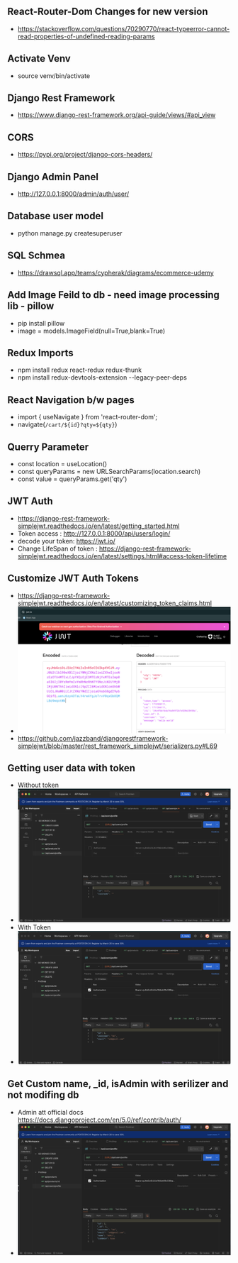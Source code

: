 ## React-Router-Dom Changes for new version 
- https://stackoverflow.com/questions/70290770/react-typeerror-cannot-read-properties-of-undefined-reading-params

## Activate Venv
- source venv/bin/activate

## Django Rest Framework
- https://www.django-rest-framework.org/api-guide/views/#api_view

## CORS
- https://pypi.org/project/django-cors-headers/

## Django Admin Panel
- http://127.0.0.1:8000/admin/auth/user/

## Database user model
- python manage.py createsuperuser

## SQL Schmea 
- https://drawsql.app/teams/cypherak/diagrams/ecommerce-udemy

## Add Image Feild to db - need image processing lib - pillow
- pip install pillow
- image = models.ImageField(null=True,blank=True)

## Redux Imports
- npm install redux react-redux  redux-thunk 
- npm install redux-devtools-extension --legacy-peer-deps     

## React Navigation b/w pages
- import { useNavigate } from 'react-router-dom';
- navigate(`/cart/${id}?qty=${qty}`) 

## Querry Parameter 
- const location = useLocation()
- const queryParams = new URLSearchParams(location.search)
- const value = queryParams.get('qty')

## JWT Auth 
- https://django-rest-framework-simplejwt.readthedocs.io/en/latest/getting_started.html
- Token access : http://127.0.0.1:8000/api/users/login/
- decode your token: https://jwt.io/
- Change LifeSpan of token : https://django-rest-framework-simplejwt.readthedocs.io/en/latest/settings.html#access-token-lifetime

## Customize JWT Auth Tokens
- https://django-rest-framework-simplejwt.readthedocs.io/en/latest/customizing_token_claims.html
- ![img_custom_jwt_token](resources/custom_jwt_access_token.png)
- https://github.com/jazzband/djangorestframework-simplejwt/blob/master/rest_framework_simplejwt/serializers.py#L69

## Getting user data with token
- Without token
- ![Alt text](resources/postman_without_accesstoken.png)
- With Token
- ![Alt text](resources/postman_user_retrival.png)

## Get Custom name, _id, isAdmin with serilizer and not modifing db
- Admin att official docs https://docs.djangoproject.com/en/5.0/ref/contrib/auth/
- ![postmanimg](resources/custom_ser.png)